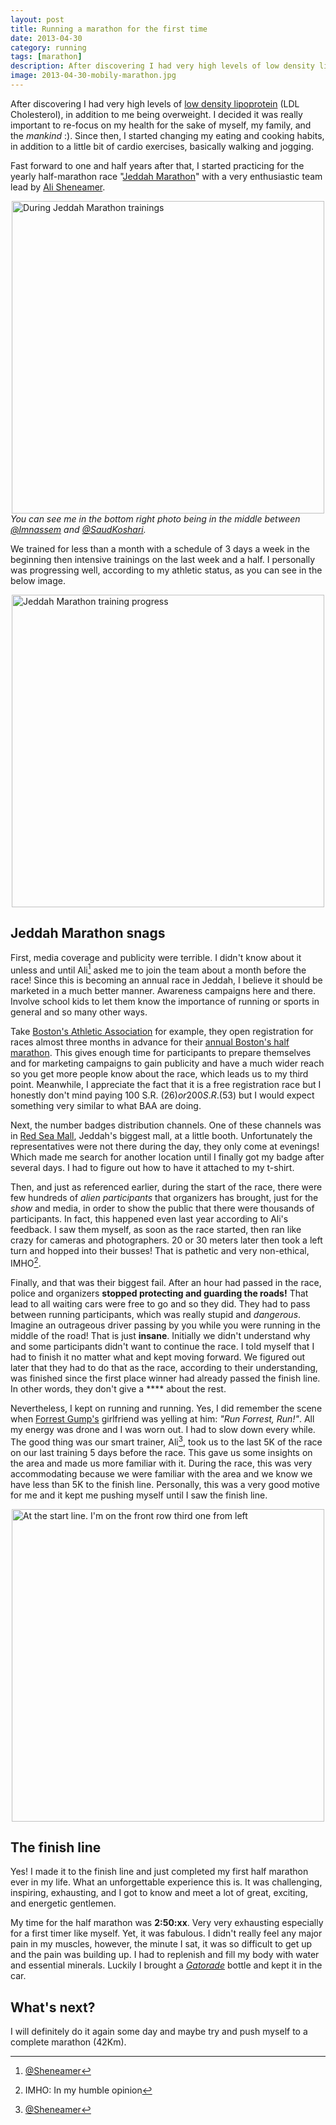 ```yaml
---
layout: post
title: Running a marathon for the first time
date: 2013-04-30
category: running
tags: [marathon]
description: After discovering I had very high levels of low density lipoprotein (LDL Cholesterol), in addition to me being overweight. I decided it was really important to re-focus on my health for the sake of myself, my family, and the *mankind* :).
image: 2013-04-30-mobily-marathon.jpg
---
```


After discovering I had very high levels of [low density lipoprotein](http://en.wikipedia.org/wiki/Low-density_lipoprotein) (LDL Cholesterol), in addition to me being overweight. I decided it was really important to re-focus on my health for the sake of myself, my family, and the *mankind* :). Since then, I started changing my eating and cooking habits, in addition to a little bit of cardio exercises, basically walking and jogging.

Fast forward to one and half years after that, I started practicing for the yearly half-marathon race "[Jeddah Marathon](http://jeddah-marathon.com/)" with a very enthusiastic team lead by [Ali Sheneamer](https://twitter.com/sheneamer).

<a href="http://yraffah.com/assets/2013-04-marathon-training.jpg"><img src="http://yraffah.com/assets/2013-04-marathon-training.jpg" alt="During Jeddah Marathon trainings" width="500" style="display:block;margin:auto;" /></a>
*You can see me in the bottom right photo being in the middle between [@lmnassem](https://twitter.com/lmnassem) and [@SaudKoshari](https://twitter.com/SaudKoshari).*

We trained for less than a month with a schedule of 3 days a week in the beginning then intensive trainings on the last week and a half. I personally was progressing well, according to my athletic status, as you can see in the below image.

<a href="http://yraffah.com/assets/2013-04-30-marathon-training.png"><img src="http://yraffah.com/assets/2013-04-30-marathon-training.png" alt="Jeddah Marathon training progress" width="500" style="display:block;margin:auto;" /></a>

## Jeddah Marathon snags
First, media coverage and publicity were terrible. I didn't know about it unless and until Ali[^1] asked me to join the team about a month before the race! Since this is becoming an annual race in Jeddah, I believe it should be marketed in a much better manner. Awareness campaigns here and there. Involve school kids to let them know the importance of running or sports in general and so many other ways.

Take [Boston's Athletic Association](http://www.baa.org/) for example, they open registration for races almost three months in advance for their [annual Boston's half marathon](http://www.baa.org/races/half-marathon/participant-information.aspx). This gives enough time for participants to prepare themselves and for marketing campaigns to gain publicity and have a much wider reach so you get more people know about the race, which leads us to my third point. Meanwhile, I appreciate the fact that it is a free registration race but I honestly don't mind paying 100 S.R. ($26) or 200 S.R. ($53) but I would expect something very similar to what BAA are doing.

Next, the number badges distribution channels. One of these channels was in [Red Sea Mall](http://www.redseamall.com/), Jeddah's biggest mall, at a little booth. Unfortunately the representatives were not there during the day, they only come at evenings! Which made me search for another location until I finally got my badge after several days. I had to figure out how to have it attached to my t-shirt.

Then, and just as referenced earlier, during the start of the race, there were few hundreds of *alien participants* that organizers has brought, just for the *show* and media, in order to show the public that there were thousands of participants. In fact, this happened even last year according to Ali's feedback. I saw them myself, as soon as the race started, then ran like crazy for cameras and photographers. 20 or 30 meters later then took a left turn and hopped into their busses! That is pathetic and very non-ethical, IMHO[^2].

Finally, and that was their biggest fail. After an hour had passed in the race, police and organizers **stopped protecting and guarding the roads!** That lead to all waiting cars were free to go and so they did. They had to pass between running participants, which was really stupid and *dangerous*. Imagine an outrageous driver passing by you while you were running in the middle of the road! That is just **insane**. Initially we didn't understand why and some participants didn't want to continue the race. I told myself that I had to finish it no matter what and kept moving forward. We figured out later that they had to do that as the race, according to their understanding, was finished since the first place winner had already passed the finish line. In other words, they don't give a \*\*\*\* about the rest.

Nevertheless, I kept on running and running. Yes, I did remember the scene when [Forrest Gump's](http://en.wikipedia.org/wiki/Forrest_Gump) girlfriend was yelling at him: *"Run Forrest, Run!"*. All my energy was drone and I was worn out. I had to slow down every while. The good thing was our smart trainer, Ali[^1], took us to the last 5K of the race on our last training 5 days before the race. This gave us some insights on the area and made us more familiar with it. During the race, this was very accommodating because we were familiar with the area and we know we have less than 5K to the finish line. Personally, this was a very good motive for me and it kept me pushing myself until I saw the finish line.

<a href="http://yraffah.com/assets/2013-04-30-mobily-marathon.jpg"><img src="http://yraffah.com/assets/2013-04-30-mobily-marathon.jpg" alt="At the start line. I'm on the front row third one from left" width="500" style="display:block;margin:auto;" /></a>

## The finish line
Yes! I made it to the finish line and just completed my first half marathon ever in my life. What an unforgettable experience this is. It was challenging, inspiring, exhausting, and I got to know and meet a lot of great, exciting, and energetic gentlemen.

My time for the half marathon was **2:50:xx**. Very very exhausting especially for a first timer like myself. Yet, it was fabulous. I didn't really feel any major pain in my muscles, however, the minute I sat, it was so difficult to get up and the pain was building up. I had to replenish and fill my body with water and essential minerals. Luckily I brought a [*Gatorade*](http://en.wikipedia.org/wiki/Gatorade) bottle and kept it in the car.

## What's next?
I will definitely do it again some day and maybe try and push myself to a complete marathon (42Km).

[^1]: [@Sheneamer](https://twitter.com/sheneamer)
[^2]: IMHO: In my humble opinion